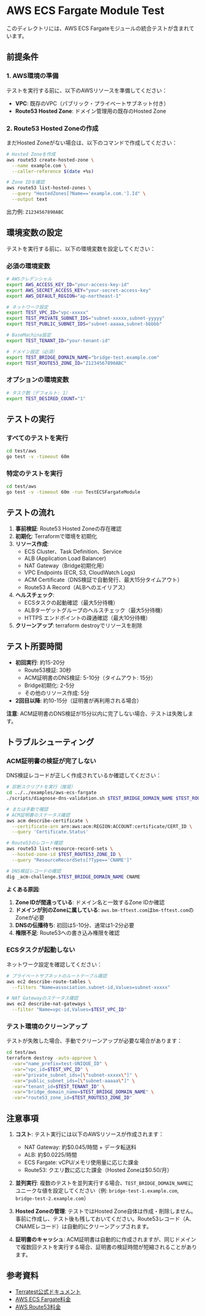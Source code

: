 # AWS ECS Fargate Module Test

このディレクトリには、AWS ECS Fargateモジュールの統合テストが含まれています。

## 前提条件

### 1. AWS環境の準備

テストを実行する前に、以下のAWSリソースを準備してください：

- **VPC**: 既存のVPC（パブリック・プライベートサブネット付き）
- **Route53 Hosted Zone**: ドメイン管理用の既存のHosted Zone

### 2. Route53 Hosted Zoneの作成

まだHosted Zoneがない場合は、以下のコマンドで作成してください：

```bash
# Hosted Zoneを作成
aws route53 create-hosted-zone \
  --name example.com \
  --caller-reference $(date +%s)

# Zone IDを確認
aws route53 list-hosted-zones \
  --query "HostedZones[?Name=='example.com.'].Id" \
  --output text
```

出力例: `Z1234567890ABC`

## 環境変数の設定

テストを実行する前に、以下の環境変数を設定してください：

### 必須の環境変数

```bash
# AWSクレデンシャル
export AWS_ACCESS_KEY_ID="your-access-key-id"
export AWS_SECRET_ACCESS_KEY="your-secret-access-key"
export AWS_DEFAULT_REGION="ap-northeast-1"

# ネットワーク設定
export TEST_VPC_ID="vpc-xxxxx"
export TEST_PRIVATE_SUBNET_IDS="subnet-xxxxx,subnet-yyyyy"
export TEST_PUBLIC_SUBNET_IDS="subnet-aaaaa,subnet-bbbbb"

# BaseMachina設定
export TEST_TENANT_ID="your-tenant-id"

# ドメイン設定（必須）
export TEST_BRIDGE_DOMAIN_NAME="bridge-test.example.com"
export TEST_ROUTE53_ZONE_ID="Z1234567890ABC"
```

### オプションの環境変数

```bash
# タスク数（デフォルト: 1）
export TEST_DESIRED_COUNT="1"
```

## テストの実行

### すべてのテストを実行

```bash
cd test/aws
go test -v -timeout 60m
```

### 特定のテストを実行

```bash
cd test/aws
go test -v -timeout 60m -run TestECSFargateModule
```

## テストの流れ

1. **事前検証**: Route53 Hosted Zoneの存在確認
2. **初期化**: Terraformで環境を初期化
3. **リソース作成**:
   - ECS Cluster、Task Definition、Service
   - ALB (Application Load Balancer)
   - NAT Gateway（Bridge初期化用）
   - VPC Endpoints (ECR, S3, CloudWatch Logs)
   - ACM Certificate（DNS検証で自動発行、最大15分タイムアウト）
   - Route53 A Record（ALBへのエイリアス）
4. **ヘルスチェック**:
   - ECSタスクの起動確認（最大5分待機）
   - ALBターゲットグループのヘルスチェック（最大5分待機）
   - HTTPS エンドポイントの疎通確認（最大10分待機）
5. **クリーンアップ**: terraform destroyでリソースを削除

## テスト所要時間

- **初回実行**: 約15-20分
  - Route53検証: 30秒
  - ACM証明書のDNS検証: 5-10分（タイムアウト: 15分）
  - Bridge初期化: 2-5分
  - その他のリソース作成: 5分
- **2回目以降**: 約10-15分（証明書が再利用される場合）

**注意**: ACM証明書のDNS検証が15分以内に完了しない場合、テストは失敗します。

## トラブルシューティング

### ACM証明書の検証が完了しない

DNS検証レコードが正しく作成されているか確認してください：

```bash
# 診断スクリプトを実行（推奨）
cd ../../examples/aws-ecs-fargate
./scripts/diagnose-dns-validation.sh $TEST_BRIDGE_DOMAIN_NAME $TEST_ROUTE53_ZONE_ID

# または手動で確認
# ACM証明書のステータス確認
aws acm describe-certificate \
  --certificate-arn arn:aws:acm:REGION:ACCOUNT:certificate/CERT_ID \
  --query 'Certificate.Status'

# Route53のレコード確認
aws route53 list-resource-record-sets \
  --hosted-zone-id $TEST_ROUTE53_ZONE_ID \
  --query "ResourceRecordSets[?Type=='CNAME']"

# DNS検証レコードの確認
dig _acm-challenge.$TEST_BRIDGE_DOMAIN_NAME CNAME
```

**よくある原因**:
1. **Zone IDが間違っている**: ドメイン名と一致するZone IDか確認
2. **ドメインが別のZoneに属している**: `aws.bm-tftest.com`は`bm-tftest.com`のZoneが必要
3. **DNSの伝播待ち**: 初回は5-10分、通常は1-2分必要
4. **権限不足**: Route53への書き込み権限を確認

### ECSタスクが起動しない

ネットワーク設定を確認してください：

```bash
# プライベートサブネットのルートテーブル確認
aws ec2 describe-route-tables \
  --filters "Name=association.subnet-id,Values=subnet-xxxxx"

# NAT Gatewayのステータス確認
aws ec2 describe-nat-gateways \
  --filter "Name=vpc-id,Values=$TEST_VPC_ID"
```

### テスト環境のクリーンアップ

テストが失敗した場合、手動でクリーンアップが必要な場合があります：

```bash
cd test/aws
terraform destroy -auto-approve \
  -var="name_prefix=test-UNIQUE_ID" \
  -var="vpc_id=$TEST_VPC_ID" \
  -var="private_subnet_ids=[\"subnet-xxxxx\"]" \
  -var="public_subnet_ids=[\"subnet-aaaaa\"]" \
  -var="tenant_id=$TEST_TENANT_ID" \
  -var="bridge_domain_name=$TEST_BRIDGE_DOMAIN_NAME" \
  -var="route53_zone_id=$TEST_ROUTE53_ZONE_ID"
```

## 注意事項

1. **コスト**: テスト実行には以下のAWSリソースが作成されます：
   - NAT Gateway: 約$0.045/時間 + データ転送料
   - ALB: 約$0.0225/時間
   - ECS Fargate: vCPU/メモリ使用量に応じた課金
   - Route53: クエリ数に応じた課金（Hosted Zoneは$0.50/月）

2. **並列実行**: 複数のテストを並列実行する場合、`TEST_BRIDGE_DOMAIN_NAME`にユニークな値を設定してください（例: `bridge-test-1.example.com`, `bridge-test-2.example.com`）

3. **Hosted Zoneの管理**: テストではHosted Zone自体は作成・削除しません。事前に作成し、テスト後も残しておいてください。Route53レコード（A、CNAMEレコード）は自動的にクリーンアップされます。

4. **証明書のキャッシュ**: ACM証明書は自動的に作成されますが、同じドメインで複数回テストを実行する場合、証明書の検証時間が短縮されることがあります。

## 参考資料

- [Terratest公式ドキュメント](https://terratest.gruntwork.io/)
- [AWS ECS Fargate料金](https://aws.amazon.com/jp/fargate/pricing/)
- [AWS Route53料金](https://aws.amazon.com/jp/route53/pricing/)
